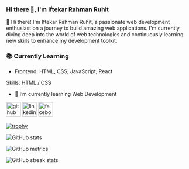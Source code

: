 ### Hi there 👋, I'm Iftekar Rahman Ruhit
👋 Hi there! I'm Iftekar Rahman Ruhit, a passionate web development enthusiast on a journey to build amazing web applications. I'm currently diving deep into the world of web technologies and continuously learning new skills to enhance my development toolkit.
### 📚 Currently Learning
- Frontend: HTML, CSS, JavaScript, React

Skills: HTML / CSS

- 🌱 I’m currently learning Web Development 


[<img src='https://cdn.jsdelivr.net/npm/simple-icons@3.0.1/icons/github.svg' alt='github' height='40'>](https://github.com/IftekarRahmanRuhit)  [<img src='https://cdn.jsdelivr.net/npm/simple-icons@3.0.1/icons/linkedin.svg' alt='linkedin' height='40'>](https://www.linkedin.com/in/www.linkedin.com/in/iftekar-rahman-ruhit-837aa330a/)  [<img src='https://cdn.jsdelivr.net/npm/simple-icons@3.0.1/icons/facebook.svg' alt='facebook' height='40'>](https://www.facebook.com/https://www.facebook.com/profile.php?id=100076078661745)  

[![trophy](https://github-profile-trophy.vercel.app/?username=IftekarRahmanRuhit)](https://github.com/ryo-ma/github-profile-trophy)

![GitHub stats](https://github-readme-stats.vercel.app/api?username=IftekarRahmanRuhit&show_icons=true)  

![GitHub metrics](https://metrics.lecoq.io/IftekarRahmanRuhit)  

![GitHub streak stats](https://streak-stats.demolab.com/?user=IftekarRahmanRuhit)  


